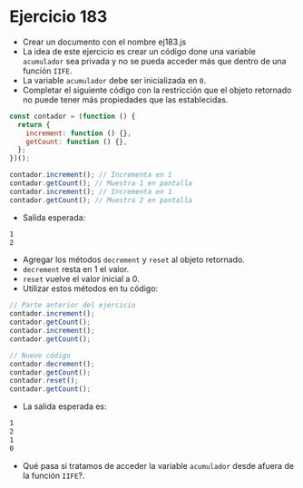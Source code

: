 # Ejercicio 183

- Crear un documento con el nombre ej183.js
- La idea de este ejercicio es crear un código done una variable `acumulador` sea privada y no se pueda acceder más que dentro de una función `IIFE`.
- La variable `acumulador` debe ser inicializada en `0`.
- Completar el siguiente código con la restricción que el objeto retornado no puede tener más propiedades que las establecidas.

```javascript
const contador = (function () {
  return {
    increment: function () {},
    getCount: function () {},
  };
})();

contador.increment(); // Incrementa en 1
contador.getCount(); // Muestra 1 en pantalla
contador.increment(); // Incrementa en 1
contador.getCount(); // Muestra 2 en pantalla
```

- Salida esperada:

```bash
1
2
```

- Agregar los métodos `decrement` y `reset` al objeto retornado.
- `decrement` resta en 1 el valor.
- `reset` vuelve el valor inicial a 0.
- Utilizar estos métodos en tu código:

```javascript
// Parte anterior del ejercicio
contador.increment();
contador.getCount();
contador.increment();
contador.getCount();

// Nuevo código
contador.decrement();
contador.getCount();
contador.reset();
contador.getCount();
```

- La salida esperada es:

```bash
1
2
1
0
```

- Qué pasa si tratamos de acceder la variable `acumulador` desde afuera de la función `IIFE`?.
